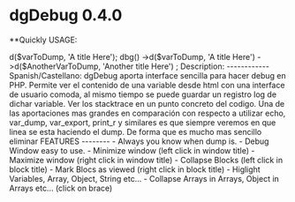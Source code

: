 dgDebug 0.4.0
=============

**Quickly USAGE:

<?php
	require('../_dgDebug/debug.php');

	dbg()->d($varToDump, 'A title Here');

	dbg()
		->d($varToDump, 'A title Here')
		->d($AnotherVarToDump, 'Another title Here')
	;

Description:
------------

	Spanish/Castellano:

		dgDebug aporta interface sencilla para hacer debug en PHP. Permite ver 
	el contenido de una variable desde html con una interface de usuario comoda,
	al mismo tiempo se puede guardar un registro log de dichar variable. Ver
	los stacktrace en un punto concreto del codigo.
		
		Una de las aportaciones mas grandes en comparación con respecto a 
	utilizar echo, var_dump, var_export, print_r y similares es que siempre 
	veremos en que linea se esta haciendo el dump. De forma que es mucho mas 
	sencillo eliminar

FEATURES
--------

- Always you know when dump is.
- Debug Window easy to use.
- Minimize window (left click in window title)
- Maximize window (right click in window title)
- Collapse Blocks (left click in block title)
- Mark Blocs as viewed (right click in block title)
- Higlight Variables, Array, Object, String etc...
- Collapse Arrays in Arrays, Object in Arrays etc... (click on brace)
